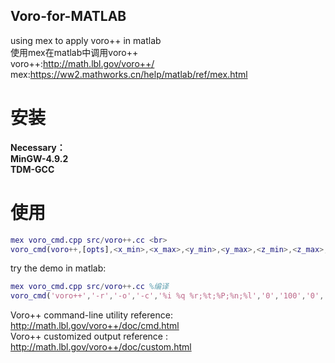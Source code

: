 ## Voro-for-MATLAB
using mex to apply voro++ in matlab<br>
使用mex在matlab中调用voro++<br>
 voro++:http://math.lbl.gov/voro++/ <br>
 mex:https://ww2.mathworks.cn/help/matlab/ref/mex.html <br>

# 安装
**Necessary：<br>
 MinGW-4.9.2 <br>
 TDM-GCC** <br>


# 使用

  ```matlab
  mex voro_cmd.cpp src/voro++.cc <br>
  voro_cmd(voro++,[opts],<x_min>,<x_max>,<y_min>,<y_max>,<z_min>,<z_max>,<filename>); <br>
  ```
try the demo in matlab:<br>
  ```matlab
  mex voro_cmd.cpp src/voro++.cc %编译
  voro_cmd('voro++','-r','-o','-c','%i %q %r;%t;%P;%n;%l','0','100','0','100','0','100','input2.txt');%voro++的cmd命令
  ```
 
Voro++ command-line utility reference: http://math.lbl.gov/voro++/doc/cmd.html <br>
Voro++ customized output reference : http://math.lbl.gov/voro++/doc/custom.html <br>

